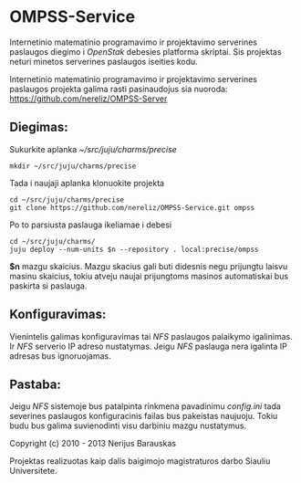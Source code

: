 OMPSS-Service
==============

Internetinio matematinio programavimo ir projektavimo serverines paslaugos diegimo i *OpenStak* debesies platforma 
skriptai. Sis projektas neturi minetos serverines paslaugos iseities kodu. 

Internetinio matematinio programavimo ir projektavimo serverines paslaugos projekta galima rasti pasinaudojus 
sia nuoroda: https://github.com/nereliz/OMPSS-Server

Diegimas:
--------------

Sukurkite aplanka *~/src/juju/charms/precise*

    mkdir ~/src/juju/charms/precise

Tada i naujaji aplanka klonuokite projekta
    
    cd ~/src/juju/charms/precise
    git clone https://github.com/nereliz/OMPSS-Service.git ompss

Po to parsiusta paslauga ikeliamae i debesi

    cd ~/src/juju/charms/
    juju deploy --num-units $n --repository . local:precise/ompss
    
**$n** mazgu skaicius. Mazgu skacius gali buti didesnis negu prijungtu laisvu masinu skaicius, tokiu atveju naujai 
prijungtoms masinos automatiskai bus paskirta si paslauga.



Konfiguravimas:
--------------

Vienintelis galimas konfiguravimas tai *NFS* paslaugos palaikymo igalinimas. Ir *NFS* serverio IP adreso nustatymas.
Jeigu *NFS* paslauga nera igalinta IP adresas bus ignoruojamas.

Pastaba:
-------

Jeigu *NFS* sistemoje bus patalpinta rinkmena pavadinimu *config.ini* tada severines paslaugos konfiguracinis failas
bus pakeistas naujuoju. Tokiu budu bus galima suvienodinti visu darbiniu mazgu nustatymus.

Copyright (c) 2010 - 2013 Nerijus Barauskas

Projektas realizuotas kaip dalis baigimojo magistraturos darbo Siauliu Universitete.
